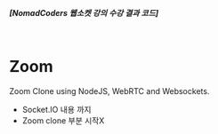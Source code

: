 ***[NomadCoders 웹소켓 강의 수강 결과 코드]***

<br/>

# Zoom

Zoom Clone using NodeJS, WebRTC and Websockets.
- Socket.IO 내용 까지
- Zoom clone 부분 시작X
